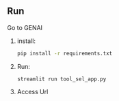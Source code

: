 












































## Run

Go to GENAI
1. install:
   ```bash
   pip install -r requirements.txt

2. Run:
   ```bashy
   streamlit run tool_sel_app.py

3. Access Url